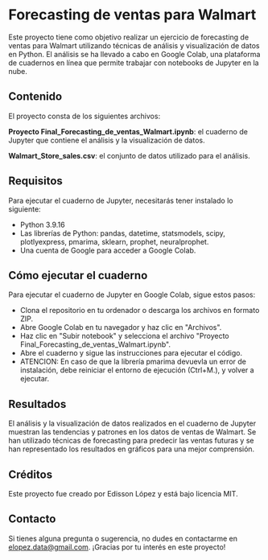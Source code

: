 # Forecasting de ventas para Walmart
Este proyecto tiene como objetivo realizar un ejercicio de forecasting de ventas para Walmart utilizando técnicas de análisis y visualización de datos en Python. El análisis se ha llevado a cabo en Google Colab, una plataforma de cuadernos en línea que permite trabajar con notebooks de Jupyter en la nube.

## Contenido
El proyecto consta de los siguientes archivos:

**Proyecto Final_Forecasting_de_ventas_Walmart.ipynb**: el cuaderno de Jupyter que contiene el análisis y la visualización de datos.

**Walmart_Store_sales.csv**: el conjunto de datos utilizado para el análisis.

## Requisitos
Para ejecutar el cuaderno de Jupyter, necesitarás tener instalado lo siguiente:
- Python 3.9.16
- Las librerías de Python: pandas, datetime, statsmodels, scipy, plotlyexpress, pmarima, sklearn, prophet, neuralprophet. 
- Una cuenta de Google para acceder a Google Colab.

## Cómo ejecutar el cuaderno
Para ejecutar el cuaderno de Jupyter en Google Colab, sigue estos pasos:
- Clona el repositorio en tu ordenador o descarga los archivos en formato ZIP.
- Abre Google Colab en tu navegador y haz clic en "Archivos".
- Haz clic en "Subir notebook" y selecciona el archivo "Proyecto Final_Forecasting_de_ventas_Walmart.ipynb".
- Abre el cuaderno y sigue las instrucciones para ejecutar el código.
- ATENCION: En caso de que la librería pmarima devuevla un error de instalación, debe reiniciar el entorno de ejecución (Ctrl+M.), y volver a ejecutar.

## Resultados
El análisis y la visualización de datos realizados en el cuaderno de Jupyter muestran las tendencias y patrones en los datos de ventas de Walmart. Se han utilizado técnicas de forecasting para predecir las ventas futuras y se han representado los resultados en gráficos para una mejor comprensión.

## Créditos
Este proyecto fue creado por Edisson López y está bajo licencia MIT.

## Contacto
Si tienes alguna pregunta o sugerencia, no dudes en contactarme en elopez.data@gmail.com.
¡Gracias por tu interés en este proyecto!
